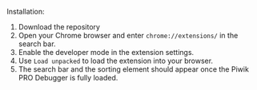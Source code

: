 Installation:

1. Download the repository
2. Open your Chrome browser and enter `chrome://extensions/` in the search bar.
3. Enable the developer mode in the extension settings.
4. Use `Load unpacked` to load the extension into your browser.
5. The search bar and the sorting element should appear once the Piwik PRO Debugger is fully loaded.
